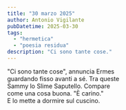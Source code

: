 ```yaml
---
title: "30 marzo 2025"
author: Antonio Vigilante
pubDatetime: 2025-03-30
tags:  
  - "hermetica"
  - "poesia residua"
description: "Ci sono tante cose."
---
```


"Ci sono tante cose", annuncia Ermes  
guardando fisso avanti a sé. Tra queste  
Sammy lo Slime Saputello. Compare  
come una cosa buona. "È carino."  
E lo mette a dormire sul cuscino.  
